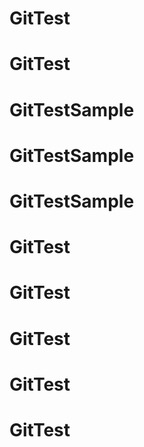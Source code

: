 # GitTest
# GitTest
# GitTestSample
# GitTestSample
# GitTestSample
# GitTest
# GitTest
# GitTest
# GitTest
# GitTest
